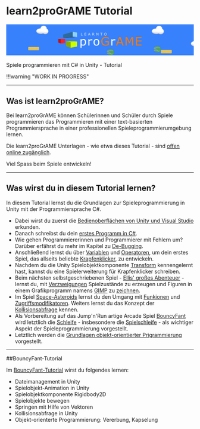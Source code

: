 # learn2proGrAME Tutorial

![learn2proGrAME Logo](0110-index/img/programe_header.jpg)

Spiele programmieren mit C# in Unity - Tutorial

!!!warning "WORK IN PROGRESS"

---

## Was ist learn2proGrAME?

Bei learn2proGrAME können Schülerinnen und Schüler durch Spiele programmieren das Programmieren mit einer text-basierten Programmiersprache in einer professionellen Spieleprogrammierumgebung lernen.

Die learn2proGrAME Unterlagen - wie etwa dieses Tutorial - sind [offen online zugänglich](https://programe.at).

Viel Spass beim Spiele entwickeln!


---

## Was wirst du in diesem Tutorial lernen?

In diesem Tutorial lernst du die Grundlagen zur Spieleprogrammierung in Unity mit der Programmiersprache C#.

* Dabei wirst du zuerst die [Bedienoberflächen von Unity und Visual Studio](0120-userinterface/0120-userinterface.md) erkunden.
* Danach schreibst du dein [erstes Programm in C#](0130-firststeps/0130-firststeps.md).
* Wie gehen Programmiererinnen und Programmierer mit Fehlern um? Darüber erfährst du mehr im Kapitel zu [De-Bugging](0140-debugging/0140-debugging.md).
* Anschließend lernst du über [Variablen](0150-variables/0150-variables.md) und [Operatoren](0160-operators/0160-operators.md), um dein erstes Spiel, das allseits beliebte [Krapfenklicker](0170-donutclicker/0170-donutclicker.md), zu entwickeln.
* Nachdem du die Unity Spielobjektkomponente [Transform](0180-transform/0180-transform.md) kennengelernt hast, kannst du eine Spielerweiterung für Krapfenklicker schreiben.
* Beim nächsten selbstgeschriebenen Spiel - [Ellis' großes Abenteuer](0200-adventure/0200-adventure.md) - lernst du, mit [Verzweigungen](0190-conditionals/0190-conditionals.md) Spielzustände zu erzeugen und Figuren in einem Grafikprogramm namens [GIMP](https://www.gimp.org) zu [zeichnen](0210-drawingingimp/0210-drawingingimp.md).
* Im Spiel [Space-Asteroids](0240-spaceshooter/0240-spaceshooter.md) lernst du den Umgang mit [Funkionen](0220-functions/0220-functions.md) und [Zugriffsmodifikatoren](0230-accessmodifiers/0230-accessmodifiers.md). Weiters lernst du das Konzept der [Kollisionsabfrage](0240-spaceshooter/0240-spaceshooter.md) kennen.
* Als Vorbereitung auf das Jump'n'Run artige Arcade Spiel [BouncyFant](0280-bouncyfant/T00-introduction.md) wird letztlich die [Schleife](0250-loops/0250-loops.md) - insbesondere die [Spielschleife](0260-gameloop/0260-gameloop.md) - als wichtiger Aspekt der Spieleprogrammierung vorgestellt.
* Letztlich werden die [Grundlagen objekt-orientierter Prigrammierung](0270-classes/0270-classes.md) vorgestellt.

---

##BouncyFant-Tutorial

Im [BouncyFant-Tutorial](0280-bouncyfant/T00-introduction.md) wirst du folgendes lernen:

* Dateimanagement in Unity
* Spielobjekt-Animation in Unity
* Spielobjektkomponente Rigidbody2D
* Spielobjekte bewegen
* Springen mit Hilfe von Vektoren
* Kollisionsabfrage in Unity
* Objekt-orienterte Programmierung: Vererbung, Kapselung
